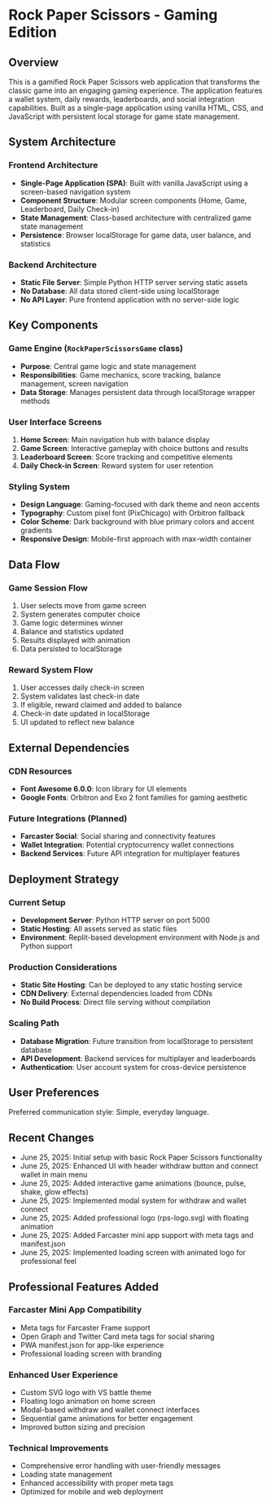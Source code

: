 # Rock Paper Scissors - Gaming Edition

## Overview

This is a gamified Rock Paper Scissors web application that transforms the classic game into an engaging gaming experience. The application features a wallet system, daily rewards, leaderboards, and social integration capabilities. Built as a single-page application using vanilla HTML, CSS, and JavaScript with persistent local storage for game state management.

## System Architecture

### Frontend Architecture
- **Single-Page Application (SPA)**: Built with vanilla JavaScript using a screen-based navigation system
- **Component Structure**: Modular screen components (Home, Game, Leaderboard, Daily Check-in)
- **State Management**: Class-based architecture with centralized game state management
- **Persistence**: Browser localStorage for game data, user balance, and statistics

### Backend Architecture
- **Static File Server**: Simple Python HTTP server serving static assets
- **No Database**: All data stored client-side using localStorage
- **No API Layer**: Pure frontend application with no server-side logic

## Key Components

### Game Engine (`RockPaperScissorsGame` class)
- **Purpose**: Central game logic and state management
- **Responsibilities**: Game mechanics, score tracking, balance management, screen navigation
- **Data Storage**: Manages persistent data through localStorage wrapper methods

### User Interface Screens
1. **Home Screen**: Main navigation hub with balance display
2. **Game Screen**: Interactive gameplay with choice buttons and results
3. **Leaderboard Screen**: Score tracking and competitive elements
4. **Daily Check-in Screen**: Reward system for user retention

### Styling System
- **Design Language**: Gaming-focused with dark theme and neon accents
- **Typography**: Custom pixel font (PixChicago) with Orbitron fallback
- **Color Scheme**: Dark background with blue primary colors and accent gradients
- **Responsive Design**: Mobile-first approach with max-width container

## Data Flow

### Game Session Flow
1. User selects move from game screen
2. System generates computer choice
3. Game logic determines winner
4. Balance and statistics updated
5. Results displayed with animation
6. Data persisted to localStorage

### Reward System Flow
1. User accesses daily check-in screen
2. System validates last check-in date
3. If eligible, reward claimed and added to balance
4. Check-in date updated in localStorage
5. UI updated to reflect new balance

## External Dependencies

### CDN Resources
- **Font Awesome 6.0.0**: Icon library for UI elements
- **Google Fonts**: Orbitron and Exo 2 font families for gaming aesthetic

### Future Integrations (Planned)
- **Farcaster Social**: Social sharing and connectivity features
- **Wallet Integration**: Potential cryptocurrency wallet connections
- **Backend Services**: Future API integration for multiplayer features

## Deployment Strategy

### Current Setup
- **Development Server**: Python HTTP server on port 5000
- **Static Hosting**: All assets served as static files
- **Environment**: Replit-based development environment with Node.js and Python support

### Production Considerations
- **Static Site Hosting**: Can be deployed to any static hosting service
- **CDN Delivery**: External dependencies loaded from CDNs
- **No Build Process**: Direct file serving without compilation

### Scaling Path
- **Database Migration**: Future transition from localStorage to persistent database
- **API Development**: Backend services for multiplayer and leaderboards
- **Authentication**: User account system for cross-device persistence

## User Preferences

Preferred communication style: Simple, everyday language.

## Recent Changes

- June 25, 2025: Initial setup with basic Rock Paper Scissors functionality
- June 25, 2025: Enhanced UI with header withdraw button and connect wallet in main menu 
- June 25, 2025: Added interactive game animations (bounce, pulse, shake, glow effects)
- June 25, 2025: Implemented modal system for withdraw and wallet connect
- June 25, 2025: Added professional logo (rps-logo.svg) with floating animation
- June 25, 2025: Added Farcaster mini app support with meta tags and manifest.json
- June 25, 2025: Implemented loading screen with animated logo for professional feel

## Professional Features Added

### Farcaster Mini App Compatibility
- Meta tags for Farcaster Frame support
- Open Graph and Twitter Card meta tags for social sharing
- PWA manifest.json for app-like experience
- Professional loading screen with branding

### Enhanced User Experience
- Custom SVG logo with VS battle theme
- Floating logo animation on home screen
- Modal-based withdraw and wallet connect interfaces
- Sequential game animations for better engagement
- Improved button sizing and precision

### Technical Improvements
- Comprehensive error handling with user-friendly messages
- Loading state management
- Enhanced accessibility with proper meta tags
- Optimized for mobile and web deployment